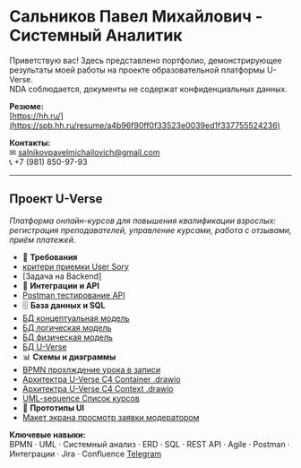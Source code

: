 # Сальников Павел Михайлович  - Системный Аналитик
Приветствую вас!
Здесь представлено портфолио, демонстрирующее результаты моей работы на проекте образовательной платформы U-Verse.  
NDA соблюдается, документы не содержат конфиденциальных данных.

**Резюме:**  
[https://hh.ru/](https://spb.hh.ru/resume/a4b96f90ff0f33523e0039ed1f337755524236)

**Контакты:**  
✉ salnikovpavelmichailovich@gmail.com   
📞 +7 (981) 850-97-93

---
## Проект U-Verse  
*Платформа онлайн-курсов для повышения квалификации взрослых: регистрация преподавателей, управление курсами, работа с отзывами, приём платежей.*  
- 📄 **Требования**
- [критери приемки User Sory](https://github.com/PavelSALN/PavelSaln/blob/main/%D0%9A%D1%80%D0%B8%D1%82%D0%B5%D1%80%D0%B8%D0%B8%20%D0%BF%D1%80%D0%B8%D0%B5%D0%BC%D0%BA%D0%B8%20User%20Story.pdf) 
- [Задача на Backend]
- 🔗 **Интеграции и API**
- [Postman тестирование API](https://www.postman.com/pavel-1582233/workspace/pavel-salnikov-u-verse/collection/46302953-fd582b21-0516-4f15-8ae5-13bd0f69558e?action=share&creator=46302953&active-environment=46302953-e83f14a3-c4b8-4d53-be94-95d474025df0)
- 🗄 **База данных и SQL**
- [БД концептуальная модель](https://github.com/PavelSALN/PavelSaln/blob/main/%D0%91%D0%94%20%D0%BA%D0%BE%D0%BD%D1%86%D0%B5%D0%BF%D1%82%D1%83%D0%B0%D0%BB%D1%8C%D0%BD%D0%B0%D1%8F%20%D0%BC%D0%BE%D0%B4%D0%B5%D0%BB%D1%8C.jpg)
- [БД логическая модель](https://github.com/PavelSALN/PavelSaln/blob/main/%D0%91%D0%94%20%D0%BB%D0%BE%D0%B3%D0%B8%D1%87%D0%B5%D1%81%D0%BA%D0%B0%D1%8F%20%D0%BC%D0%BE%D0%B4%D0%B5%D0%BB%D1%8C.jpg)
- [БД физическая модель](https://github.com/PavelSALN/PavelSaln/blob/main/%D0%91%D0%94%20%D1%84%D0%B8%D0%B7%D0%B8%D1%87%D0%B5%D1%81%D0%BA%D0%B0%D1%8F%20%D0%BC%D0%BE%D0%B4%D0%B5%D0%BB%D1%8C.png)
- [БД U-Verse](https://github.com/PavelSALN/PavelSaln/blob/main/%D0%B1%D0%B4%20%D0%A1%D0%B0%D0%BB%D1%8C%D0%BD%D0%B8%D0%BA%D0%BE%D0%B2%20U-verse)
- 📊 **Схемы и диаграммы**
- [BPMN прохлждение урока в записи](https://github.com/PavelSALN/PavelSaln/blob/main/%D0%9F%D1%80%D0%BE%D1%85%D0%BE%D0%B6%D0%B4%D0%B5%D0%BD%D0%B8%D0%B5%20%D1%83%D1%80%D0%BE%D0%BA%D0%B0%20%D0%B2%20%D0%B7%D0%B0%D0%BF%D0%B8%D1%81%D0%B8.bpmn)
- [Архитектра U-Verse C4 Container .drawio](https://github.com/PavelSALN/PavelSaln/blob/main/%D0%90%D1%80%D1%85%D0%B8%D1%82%D0%B5%D0%BA%D1%82%D1%80%D0%B0%20U-Verse%20C4%20Container.drawio)
- [Архитектра U-Verse C4 Context .drawio](https://github.com/PavelSALN/PavelSaln/blob/main/%D0%90%D1%80%D1%85%D0%B8%D1%82%D0%B5%D0%BA%D1%82%D1%80%D0%B0%20U-Verse%20C4%20Context%20.drawio)
- [UML-sequence Список курсов](https://github.com/PavelSALN/PavelSaln/blob/main/UML-sequence%20%D1%81%D0%BF%D0%B8%D1%81%D0%BE%D0%BA%20%D0%BA%D1%83%D1%80%D1%81%D0%BE%D0%B2.png)
- 🎨 **Прототипы UI**
- [Макет экрана просмотр заявки модератором](https://github.com/PavelSALN/PavelSaln/blob/main/%D0%9C%D0%B0%D0%BA%D0%B5%D1%82%20%D1%8D%D0%BA%D1%80%D0%B0%D0%BD%D0%B0%20%D0%BF%D1%80%D0%BE%D1%81%D0%BC%D0%BE%D1%82%D1%80%20%D0%B7%D0%B0%D1%8F%D0%B2%D0%BA%D0%B8%20%D0%BC%D0%BE%D0%B4%D0%B5%D1%80%D0%B0%D1%82%D0%BE%D1%80%D0%BE%D0%BC.png)

**Ключевые навыки:**  
BPMN · UML · Системный анализ · ERD · SQL · REST API · Agile · Postman · Интеграции · Jira · Confluence 
[Telegram](@pavelslkm)

